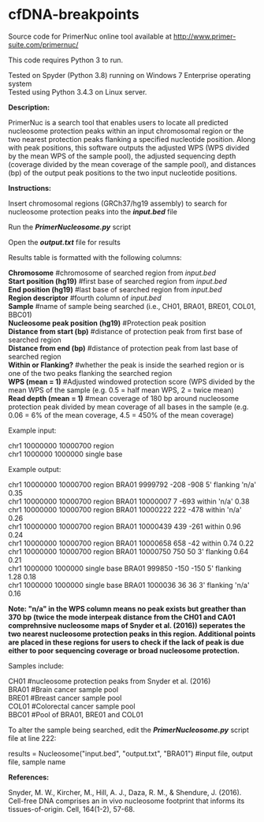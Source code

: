 # cfDNA-breakpoints

Source code for PrimerNuc online tool available at http://www.primer-suite.com/primernuc/

This code requires Python 3 to run.

Tested on Spyder (Python 3.8) running on Windows 7 Enterprise operating system                                                                
Tested using Python 3.4.3 on Linux server.


**Description:**

PrimerNuc is a search tool that enables users to locate all predicted nucleosome protection peaks within an input chromosomal region or the two nearest protection peaks flanking a specified nucleotide position. Along with peak positions, this software outputs the adjusted WPS (WPS divided by the mean WPS of the sample pool), the adjusted sequencing depth (coverage divided by the mean coverage of the sample pool), and distances (bp) of the output peak positions to the two input nucleotide positions.


**Instructions:**

Insert chromosomal regions (GRCh37/hg19 assembly) to search for nucleosome protection peaks into the **_input.bed_** file 

Run the _**PrimerNucleosome.py**_ script

Open the **_output.txt_** file for results


Results table is formatted with the following columns:

**Chromosome** #chromosome of searched region from _input.bed_                                                                       
**Start position (hg19)** #first base of searched region from _input.bed_                                                              
**End position (hg19)** #last base of searched region from _input.bed_                                                                    
**Region descriptor** #fourth column of _input.bed_                                                                                    
**Sample** #name of sample being searched (i.e., CH01, BRA01, BRE01, COL01, BBC01)                                                         
**Nucleosome peak position (hg19)** #Protection peak position                                                                           
**Distance from start (bp)** #distance of protection peak from first base of searched region                                               
**Distance from end (bp)** #distance of protection peak from last base of searched region                                                 
**Within or Flanking?** #whether the peak is inside the searhed region or is one of the two peaks flanking the searched region             
**WPS (mean = 1)** #Adjusted windowed protection score (WPS divided by the mean WPS of the sample (e.g. 0.5 = half mean WPS, 2 = twice mean)                                                                                                                                  
**Read depth (mean = 1)** #mean coverage of 180 bp around nucleosome protection peak divided by mean coverage of all bases in the sample (e.g. 0.06 = 6% of the mean coverage, 4.5 = 450% of the mean coverage)    

Example input:

chr1	10000000	10000700	region                                                                                                      
chr1	1000000	1000000	single base                                                                                                       

Example output:

chr1	10000000	10000700	region	BRA01	9999792	-208	-908	5' flanking	'n/a'	0.35                                                      
chr1	10000000	10000700	region	BRA01	10000007	7	-693	within	'n/a'	0.38                                                      
chr1	10000000	10000700	region	BRA01	10000222	222	-478	within	'n/a'	0.26                                                           
chr1	10000000	10000700	region	BRA01	10000439	439	-261	within	0.96	0.24                                                      
chr1	10000000	10000700	region	BRA01	10000658	658	-42	within	0.74	0.22                                                      
chr1	10000000	10000700	region	BRA01	10000750	750	50	3' flanking	0.64	0.21                                                      
chr1	1000000	1000000	single base	BRA01	999850	-150	-150	5' flanking	1.28	0.18                                                      
chr1	1000000	1000000	single base	BRA01	1000036	36	36	3' flanking	'n/a'	0.16                                                      

**Note: "n/a" in the WPS column means no peak exists but greather than 370 bp (twice the mode interpeak distance from the CH01 and CA01 comprehnsive nucleosome maps of Snyder et al. (2016)) seperates the two nearest nucleosome protection peaks in this region. Additional points are placed in these regions for users to check if the lack of peak is due either to poor sequencing coverage or broad nucleosome protection.**

Samples include: 

CH01 #nucleosome protection peaks from Snyder et al. (2016)                                                                             
BRA01 #Brain cancer sample pool                                                                                                 
BRE01 #Breast cancer sample pool                                                                                                         
COL01 #Colorectal cancer sample pool                                                                                                    
BBC01 #Pool of BRA01, BRE01 and COL01                                                                                                                                   

To alter the sample being searched, edit the _**PrimerNucleosome.py**_ script file at line 222:

results = Nucleosome("input.bed", "output.txt", "BRA01") #input file, output file, sample name


**References:**

Snyder, M. W., Kircher, M., Hill, A. J., Daza, R. M., & Shendure, J. (2016). Cell-free DNA comprises an in vivo nucleosome footprint that informs its tissues-of-origin. Cell, 164(1-2), 57-68.
